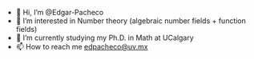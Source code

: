 - 👋 Hi, I’m @Edgar-Pacheco
- 👀 I’m interested in Number theory (algebraic number fields + function fields)
- 🌱 I’m currently studying my Ph.D. in Math at UCalgary
- 📫 How to reach me edpacheco@uv.mx

<!---
Edgar-Pacheco/Edgar-Pacheco is a ✨ special ✨ repository because its `README.md` (this file) appears on your GitHub profile.
You can click the Preview link to take a look at your changes.
--->
